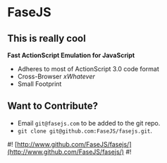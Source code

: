 
# FaseJS

## This is really cool
 
 **Fast ActionScript Emulation for JavaScript**
 
  * Adheres to most of ActionScript 3.0 code format
  * Cross-Browser *xWhatever*
  * Small Footprint
  
## Want to Contribute?

  * Email `git@fasejs.com` to be added to the git repo.
  * `git clone git@github.com:FaseJS/fasejs.git`.

#! [http://www.github.com/FaseJS/fasejs/](http://www.github.com/FaseJS/fasejs/) #!
